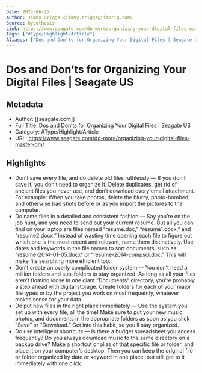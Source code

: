 ```yaml
---
Date: 2022-06-25
Author: Jimmy Briggs <jimmy.briggs@jimbrig.com>
Source: hypothesis
Link: https://www.seagate.com/do-more/organizing-your-digital-files-master-dm/
Tags: ["#Type/Highlight/Article"]
Aliases: ["Dos and Don’ts for Organizing Your Digital Files | Seagate US", "Dos and Don’ts for Organizing Your Digital Files | Seagate US"]
---
```

# Dos and Don’ts for Organizing Your Digital Files | Seagate US

## Metadata
- Author: [[seagate.com]]
- Full Title: Dos and Don’ts for Organizing Your Digital Files | Seagate US
- Category: #Type/Highlight/Article
- URL: https://www.seagate.com/do-more/organizing-your-digital-files-master-dm/

## Highlights
- Don’t save every file, and do delete old files ruthlessly — If you don’t save it, you don’t need to organize it. Delete duplicates, get rid of ancient files you never use, and don’t download every email attachment. For example: When you take photos, delete the blurry, photo-bombed, and otherwise bad shots before or as you import the pictures to the computer.
- Do name files in a detailed and consistent fashion — Say you’re on the job hunt, and you need to send out your current resume. But all you can find on your laptop are files named “resume.doc,” “resume1.docx,” and “resume2.docx.” Instead of wasting time opening each file to figure out which one is the most recent and relevant, name them distinctively. Use dates and keywords in the file names to sort documents, such as “resume-2014-01-05.docx” or “resume-2014-compsci.doc.” This will make file searching more efficient too.
- Don’t create an overly complicated folder system — You don’t need a million folders and sub-folders to stay organized. As long as all your files aren’t floating loose in one giant “Documents” directory, you’re probably a step ahead with digital storage. Create folders for each of your major file types or by the project you work on most frequently, whatever makes sense for your data.
- Do put new files in the right place immediately — Use the system you set up with every file, all the time! Make sure to put your new music, photos, and documents in the appropriate folders as soon as you click “Save” or “Download.” Get into this habit, so you’ll stay organized.
- Do use intelligent shortcuts — Is there a budget spreadsheet you access frequently? Do you always download music to the same directory on a backup drive? Make a shortcut or alias of that specific file or folder, and place it on your computer’s desktop. Then you can keep the original file or folder organized by date or keyword in one place, but still get to it immediately with one click.

